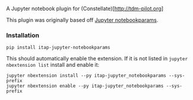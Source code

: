 A Jupyter notebook plugin for (Constellate)[http://tdm-pilot.org]

This plugin was originally based off [Jupyter notebookparams](https://github.com/manics/jupyter-notebookparams).




### Installation

    pip install itap-jupyter-notebookparams

This should automatically enable the extension. If it is not listed in `jupyter nbextension list` install and enable it:

    jupyter nbextension install --py itap-jupyter_notebookparams --sys-prefix
    jupyter nbextension enable --py itap-jupyter_notebookparams --sys-prefix
